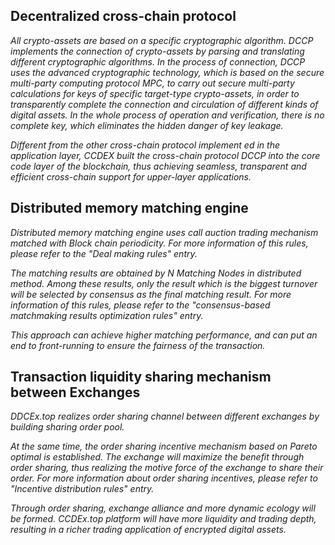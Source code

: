 ## Decentralized cross-chain protocol
*All crypto-assets are based on a specific cryptographic algorithm. DCCP implements the connection of crypto-assets by parsing and translating different cryptographic algorithms. In the process of connection, DCCP uses the advanced cryptographic technology, which is based on the secure multi-party computing protocol MPC, to carry out secure multi-party calculations for keys of specific target-type crypto-assets, in order to transparently complete the connection and circulation of different kinds of digital assets. In the whole process of operation and verification, there is no complete key, which eliminates the hidden danger of key leakage.*

*Different from the other cross-chain protocol implement ed in the application layer, CCDEX built the cross-chain protocol DCCP into the core code layer of the blockchain, thus achieving seamless, transparent and efficient cross-chain support for upper-layer applications.*

## Distributed memory matching engine
*Distributed memory matching engine uses call auction trading mechanism matched with Block chain periodicity. For more information of this rules, please refer to the "Deal making rules" entry.*

*The matching results are obtained by N Matching Nodes in distributed method. Among these results, only the result which is the biggest turnover will be selected by consensus as the final matching result. For more information of this rules, please refer to the "consensus-based matchmaking results optimization rules" entry.*

*This approach can achieve higher matching performance, and can put an end to front-running to ensure the fairness of the transaction.*

## Transaction liquidity sharing mechanism between Exchanges
*DDCEx.top realizes order sharing channel between different exchanges by building sharing order pool.*

*At the same time, the order sharing incentive mechanism based on Pareto optimal is established. The exchange will maximize the benefit through order sharing, thus realizing the motive force of the exchange to share their order. For more information about order sharing incentives, please refer to "Incentive distribution rules" entry.*

*Through order sharing, exchange alliance and more dynamic ecology will be formed. CCDEx.top platform will have more liquidity and trading depth, resulting in a richer trading application of encrypted digital assets.*
